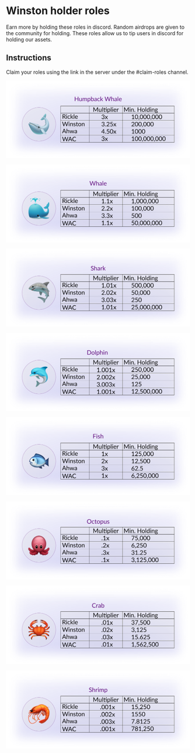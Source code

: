# Winston holder roles
Earn more by holding these roles in discord. Random airdrops are given to the community for holding. These roles allow us to tip users in discord for holding our assets.

## Instructions
Claim your roles using the link in the server under the #claim-roles channel. 

![Humpback Whale](./assets/HumpbackWhaleMultiplierTable.png)

![Whale](./assets/WhaleMultiplierTable.png)

![Shark](./assets/SharkMultiplierTable.png)

![Dolphin](./assets/DolphinMultiplierTable.png)

![Fish](./assets/FishMultiplierTable.png)

![Octopus](./assets/OctopusMultiplierTable.png)

![Crab](./assets/CrabMultiplierTable.png)

![Shrimp](./assets/ShrimpMultiplierTable.png)

